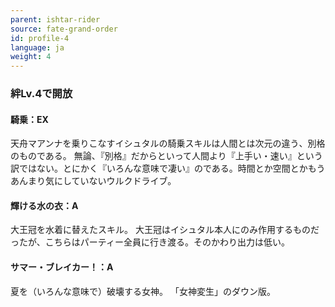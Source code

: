 ```yaml
---
parent: ishtar-rider
source: fate-grand-order
id: profile-4
language: ja
weight: 4
---
```


### 絆Lv.4で開放

#### 騎乗：EX

天舟マアンナを乗りこなすイシュタルの騎乗スキルは人間とは次元の違う、別格のものである。
無論、『別格』だからといって人間より『上手い・速い』という訳ではない。とにかく『いろんな意味で凄い』のである。時間とか空間とかもうあんまり気にしていないウルクドライブ。

#### 輝ける水の衣：A

大王冠を水着に替えたスキル。
大王冠はイシュタル本人にのみ作用するものだったが、こちらはパーティー全員に行き渡る。そのかわり出力は低い。

#### サマー・ブレイカー！：A

夏を（いろんな意味で）破壊する女神。
「女神変生」のダウン版。

